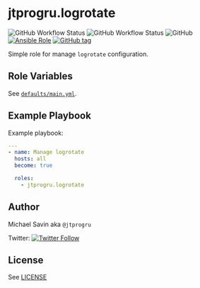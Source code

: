 # jtprogru.logrotate

![GitHub Workflow Status](https://img.shields.io/github/workflow/status/jtprogru/ansible-role-logrotate/CI?label=CI)
![GitHub Workflow Status](https://img.shields.io/github/workflow/status/jtprogru/ansible-role-logrotate/Release?label=Release)
![GitHub](https://img.shields.io/github/license/jtprogru/ansible-role-logrotate)
[![Ansible Role](https://img.shields.io/ansible/role/54364)](https://galaxy.ansible.com/jtprogru/logrotate/)
[![GitHub tag](https://img.shields.io/github/tag/jtprogru/ansible-role-logrotate.svg)](https://github.com/jtprogru/ansible-role-logrotate/tags)

Simple role for manage `logrotate` configuration.


## Role Variables


See [`defaults/main.yml`](defaults/main.yml).


## Example Playbook

Example playbook:
```yaml
---
- name: Manage logrotate
  hosts: all
  become: true

  roles:
    - jtprogru.logrotate
```

## Author

Michael Savin aka `@jtprogru`

Twitter: [![Twitter Follow](https://img.shields.io/twitter/follow/jtprogru?color=gree&style=plastic)](https://twitter.com/jtprogru/)

## License

See [LICENSE](LICENSE.md)
